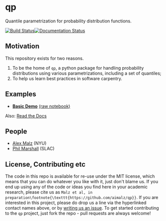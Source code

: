 # qp

Quantile parametrization for probability distribution functions.

[![Build Status](https://travis-ci.org/aimalz/qp.svg?branch=master)](https://travis-ci.org/aimalz/qp)[![Documentation Status](http://readthedocs.org/projects/qp/badge/?version=latest)](http://qp.readthedocs.io/en/latest/?badge=latest)


## Motivation
This repository exists for two reasons.

1. To be the home of `qp`, a python package for handling probability distributions using various parametrizations, including a set of quantiles;
2. To help us learn best practices in software carpentry.

## Examples

<!-- Run the qp IPython notebooks with [Binder](http://mybinder.org):

[![Binder](http://mybinder.org/badge.svg)](http://mybinder.org/repo/aimalz/qp)

-->

* **[Basic  Demo](http://htmlpreview.github.io/?https://github.com/aimalz/qp/blob/html/demo.html)** [(raw notebook)](https://github.com/aimalz/qp/blob/master/docs/notebooks/demo.ipynb)

Also: [Read the Docs](http://qp.readthedocs.io/)

## People

* [Alex Malz](https://github.com/aimalz/qp/issues/new?body=@aimalz) (NYU)
* [Phil Marshall](https://github.com/aimalz/qp/issues/new?body=@drphilmarshall) (SLAC)

## License, Contributing etc

The code in this repo is available for re-use under the MIT license, which means that you can do whatever you like with it, just don't blame us. If you end up using any of the code or ideas you find here in your academic research, please cite us as `Malz et al, in preparation\footnote{\texttt{https://github.com/aimalz/qp}}`. If you are interested in this project, please do drop us a line via the hyperlinked contact names above, or by [writing us an issue](https://github.com/aimalz/qp/issues/new). To get started contributing to the `qp` project, just fork the repo - pull requests are always welcome!
